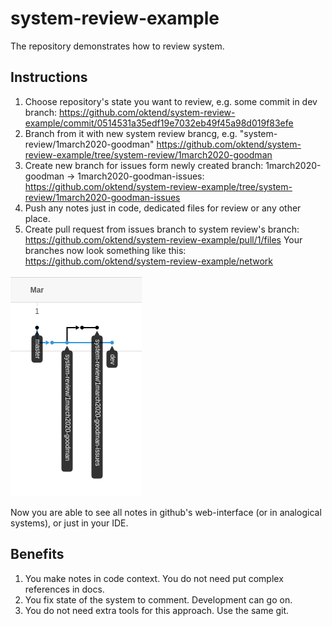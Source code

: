 # system-review-example
The repository demonstrates how to review system.
## Instructions
1. Choose repository's state you want to review, e.g. some commit in dev branch:
https://github.com/oktend/system-review-example/commit/0514531a35edf19e7032eb49f45a98d019f83efe
1. Branch from it with new system review brancg, e.g. "system-review/1march2020-goodman"
https://github.com/oktend/system-review-example/tree/system-review/1march2020-goodman
1. Create new branch for issues form newly created branch: 1march2020-goodman -> 1march2020-goodman-issues:
https://github.com/oktend/system-review-example/tree/system-review/1march2020-goodman-issues
1. Push any notes just in code, dedicated files for review or any other place.
1. Create pull request from issues branch to system review's branch:
https://github.com/oktend/system-review-example/pull/1/files
Your branches now look something like this:
https://github.com/oktend/system-review-example/network

![branches](./system-review-branches.png "Branches")

Now you are able to see all notes in github's web-interface (or in analogical systems), or just in your IDE.

## Benefits
1. You make notes in code context. You do not need put complex references in docs. 
1. You fix state of the system to comment. Development can go on. 
1. You do not need extra tools for this approach. Use the same git.
